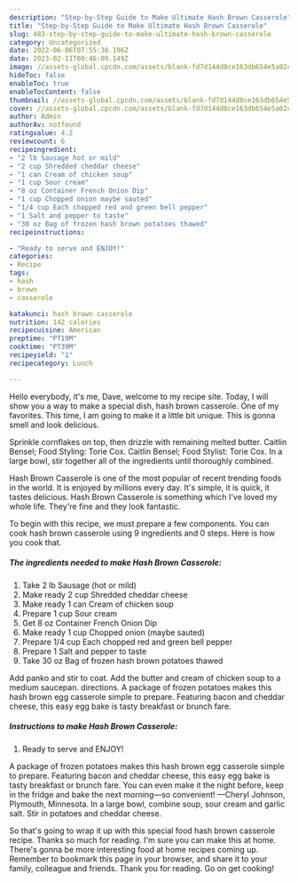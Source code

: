 ```yaml
---
description: "Step-by-Step Guide to Make Ultimate Hash Brown Casserole"
title: "Step-by-Step Guide to Make Ultimate Hash Brown Casserole"
slug: 483-step-by-step-guide-to-make-ultimate-hash-brown-casserole
category: Uncategorized
date: 2022-06-06T07:55:38.196Z
date: 2023-02-11T08:46:09.149Z
image: //assets-global.cpcdn.com/assets/blank-fd7d144d8ce163db654e5a02c40b08a2775adb7897d16e4062681dc7e1b2800f.png
hideToc: false
enableToc: true
enableTocContent: false
thumbnail: //assets-global.cpcdn.com/assets/blank-fd7d144d8ce163db654e5a02c40b08a2775adb7897d16e4062681dc7e1b2800f.png
cover: //assets-global.cpcdn.com/assets/blank-fd7d144d8ce163db654e5a02c40b08a2775adb7897d16e4062681dc7e1b2800f.png
author: Admin
authorAv: notfound
ratingvalue: 4.2
reviewcount: 6
recipeingredient:
- "2 lb Sausage hot or mild"
- "2 cup Shredded cheddar cheese"
- "1 can Cream of chicken soup"
- "1 cup Sour cream"
- "8 oz Container French Onion Dip"
- "1 cup Chopped onion maybe sauted"
- "1/4 cup Each chopped red and green bell pepper"
- "1 Salt and pepper to taste"
- "30 oz Bag of frozen hash brown potatoes thawed"
recipeinstructions:

- "Ready to serve and ENJOY!"
categories:
- Recipe
tags:
- hash
- brown
- casserole

katakunci: hash brown casserole 
nutrition: 142 calories
recipecuisine: American
preptime: "PT19M"
cooktime: "PT39M"
recipeyield: "1"
recipecategory: Lunch

---
```



Hello everybody, it's me, Dave, welcome to my recipe site. Today, I will show you a way to make a special dish, hash brown casserole. One of my favorites. This time, I am going to make it a little bit unique. This is gonna smell and look delicious.

Sprinkle cornflakes on top, then drizzle with remaining melted butter. Caitlin Bensel; Food Styling: Torie Cox. Caitlin Bensel; Food Stylist: Torie Cox. In a large bowl, stir together all of the ingredients until thoroughly combined.

Hash Brown Casserole is one of the most popular of recent trending foods in the world. It is enjoyed by millions every day. It's simple, it is quick, it tastes delicious. Hash Brown Casserole is something which I've loved my whole life. They're fine and they look fantastic.


To begin with this recipe, we must prepare a few components. You can cook hash brown casserole using 9 ingredients and 0 steps. Here is how you cook that.

<!--inarticleads1-->

##### The ingredients needed to make Hash Brown Casserole:

1. Take 2 lb Sausage (hot or mild)
1. Make ready 2 cup Shredded cheddar cheese
1. Make ready 1 can Cream of chicken soup
1. Prepare 1 cup Sour cream
1. Get 8 oz Container French Onion Dip
1. Make ready 1 cup Chopped onion (maybe sauted)
1. Prepare 1/4 cup Each chopped red and green bell pepper
1. Prepare 1 Salt and pepper to taste
1. Take 30 oz Bag of frozen hash brown potatoes thawed


Add panko and stir to coat. Add the butter and cream of chicken soup to a medium saucepan. directions. A package of frozen potatoes makes this hash brown egg casserole simple to prepare. Featuring bacon and cheddar cheese, this easy egg bake is tasty breakfast or brunch fare. 

<!--inarticleads2-->

##### Instructions to make Hash Brown Casserole:


1. Ready to serve and ENJOY!

A package of frozen potatoes makes this hash brown egg casserole simple to prepare. Featuring bacon and cheddar cheese, this easy egg bake is tasty breakfast or brunch fare. You can even make it the night before, keep in the fridge and bake the next morning—so convenient! —Cheryl Johnson, Plymouth, Minnesota. In a large bowl, combine soup, sour cream and garlic salt. Stir in potatoes and cheddar cheese. 

So that's going to wrap it up with this special food hash brown casserole recipe. Thanks so much for reading. I'm sure you can make this at home. There's gonna be more interesting food at home recipes coming up. Remember to bookmark this page in your browser, and share it to your family, colleague and friends. Thank you for reading. Go on get cooking!
